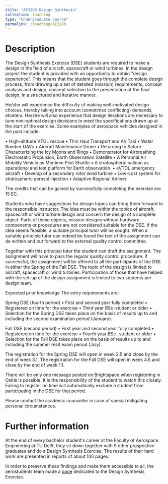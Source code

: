 ```yaml
---
title: "AE3200 Design Synthesis"
collection: teaching
type: "Undergraduate course"
permalink: /teaching/AE3200
---
```


# Description
The Design Synthesis Exercise (DSE) students are required to make a design in the field of aircraft, spacecraft or wind turbines. In the design project the student is provided with an opportunity to obtain "design experience". This means that the student goes through the complete design process, from drawing up a set of detailed (mission) requirements, concept analysis and design, concept selection to the presentation of the final design, in a structured and iterative manner.

He/she will experience the difficulty of making well-motivated design choices, thereby taking into account (sometimes conflicting) demands, etcetera. He/she will also experience that design iterations are necessary to tune non-optimal design decisions to meet the specifications drawn up at the start of the exercise. Some examples of aerospace vehicles designed in the past include:

• High-altitude VTOL rescue
• Thin Haul Transport and Air Taxi
• Water Bomber UAVs
• Aircraft Maintenance Drone
• Returning to Saturn - Characterizing the Icy Moons and Rings
• Demonstrator for Airbreathing Electrostatic Propulsion, Earth Observation Satellite
• A Personal Air Mobility Vehicle as Maritime Pilot Shuttle
• A stratospheric balloon as operational and test platform for Earth observation.
• eVTOL emergency aircraft
• Develop of a secondary rotor wind turbine
• Low-cost system for stratospheric aerosol injection
• Adaptive Regional Airliner

The credits that can be gained by successfully completing the exercise are 15 EC.

Students who have suggestions for design topics can bring them forward to the responsible instructor. The idea must be within the topics of aircraft, spacecraft or wind turbine design and concern the design of a complete object. Parts of these objects, mission designs without hardware components or procedures are not considered suitable for the DSE. If the idea seems feasible, a suitable principal tutor will be sought. When a suitable principle tutor can indeed be found the text of the assignment can de written and put forward to the external quality control committee.

Together with this principal tutor the student can draft the assignment. The assignment will have to pass the regular quality control procedure. If successful, the assignment will be offered to all the participants of the DSE in either the Spring of the Fall DSE. The topic of the design is limited to aircraft, spacecraft or wind turbines. Participation of those that have helped with the set-up of the design assignment is limited to two students per design team.

Expected prior knowledge
The entry requirements are:

Spring DSE (fourth period)
• First and second year fully completed
• Registered on time for the exercise
• Third year BSc-student or older
• Selection for the Spring DSE takes place on the basis of results up to and including the second examination period (January).

Fall DSE (second period)
• First year and second year fully completed
• Registered on time for the exercise
• Fourth year BSc- student or older
• Selection for the Fall DSE takes place on the basis of results up to and including the summer resit exam period (July).

The registration for the Spring DSE will open in week 2.5 and close by the end of week 3.1. The registration for the Fall DSE will open in week 4.5 and close by the end of week 1.1.

There will be only one message posted on Brightspace when registering in Osiris is possible. It is the responsibility of the student to watch this closely. Failing to register on time will automatically exclude a student from participating in the DSE for that period.

Please contact the academic counsellor in case of special mitigating personal circumstances.

# Further information

At the end of every bachelor student's career at the Faculty of Aerospace Engineering at TU Delft, they sit down together with 9 other prospective graduates and do a Design Synthesis Exercise. The results of their hard work are presented in reports of about 100 pages.

In order to preserve these findings and make them accessible to all, the aerostudents team made a [page](https://www.aerostudents.com/design-synthesis-exercise.php) dedicated to the Design Synthesis Exercise.